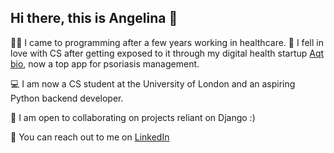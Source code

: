## Hi there, this is Angelina 👋

👩‍⚕️ I came to programming after a few years working in healthcare.
💙 I fell in love with CS after getting exposed to it through my digital health startup [Aqt bio](https://aqt.bio), now a top app for psoriasis management.

💻 I am now a CS student at the University of London and an aspiring Python backend developer. 

🤝 I am open to collaborating on projects reliant on Django :) 

📲 You can reach out to me on [LinkedIn](https://www.linkedin.com/in/angelina-chigrinetc/)
